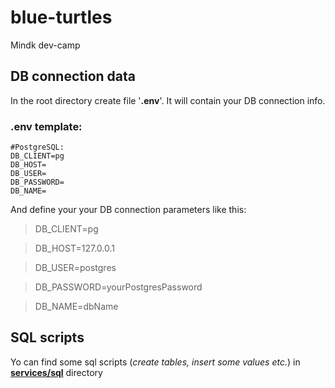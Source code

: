# blue-turtles
Mindk dev-camp

## DB connection data
In the root directory create file '**.env**'. It will contain your DB connection info. 

### .env template:
```
#PostgreSQL:
DB_CLIENT=pg
DB_HOST=
DB_USER=
DB_PASSWORD=
DB_NAME=
```
And define your your DB connection parameters like this:
>DB_CLIENT=pg

>DB_HOST=127.0.0.1

>DB_USER=postgres

>DB_PASSWORD=yourPostgresPassword

>DB_NAME=dbName


##  SQL scripts
Yo can find some sql scripts (*create tables, insert some values etc.*) in [**services/sql**](services/sql) directory
